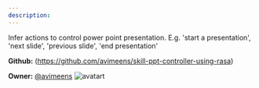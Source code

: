 ```yaml
---
description: 
---
```

Infer actions to control power point presentation. E.g. 'start a presentation', 'next slide', 'previous slide', 'end presentation'

**Github:** (https://github.com/avimeens/skill-ppt-controller-using-rasa)

**Owner:** [@avimeens](https://github.com/avimeens) ![avatart](https://avatars1.githubusercontent.com/u/35736823?v=4)

